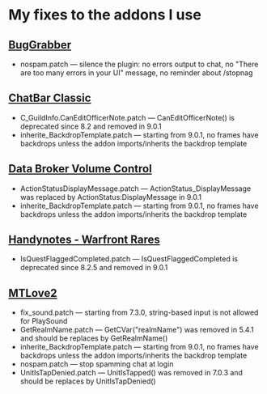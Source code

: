 # My fixes to the addons I use

## [BugGrabber](https://www.curseforge.com/wow/addons/bug-grabber)
* nospam.patch — silence the plugin: no errors output to chat, no "There are too many errors in your UI" message, no reminder about /stopnag

## [ChatBar Classic](https://www.curseforge.com/wow/addons/chatbar-classic)
* C_GuildInfo.CanEditOfficerNote.patch — CanEditOfficerNote() is deprecated since 8.2 and removed in 9.0.1
* inherite_BackdropTemplate.patch — starting from 9.0.1, no frames have backdrops unless the addon imports/inherits the backdrop template

## [Data Broker Volume Control](https://www.wowace.com/projects/data-broker-volume-controle)
* ActionStatusDisplayMessage.patch — ActionStatus_DisplayMessage was replaced by ActionStatus:DisplayMessage in 9.0.1
* inherite_BackdropTemplate.patch — starting from 9.0.1, no frames have backdrops unless the addon imports/inherits the backdrop template

## [Handynotes - Warfront Rares](https://www.curseforge.com/wow/addons/handynotes-warfrontrares)
* IsQuestFlaggedCompleted.patch — IsQuestFlaggedCompleted is deprecated since 8.2.5 and removed in 9.0.1

## [MTLove2](https://www.curseforge.com/wow/addons/mtlove-2)
* fix_sound.patch —  starting from 7.3.0, string-based input is not allowed for PlaySound
* GetRealmName.patch — GetCVar("realmName") was removed in 5.4.1 and should be replaces by GetRealmName()
* inherite_BackdropTemplate.patch — starting from 9.0.1, no frames have backdrops unless the addon imports/inherits the backdrop template
* nospam.patch — stop spamming chat at login
* UnitIsTapDenied.patch — UnitIsTapped() was removed in 7.0.3 and should be replaces by UnitIsTapDenied()